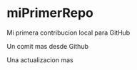# miPrimerRepo

Mi primera contribucion local para GitHub

Un comit mas desde Github

Una actualizacion mas
